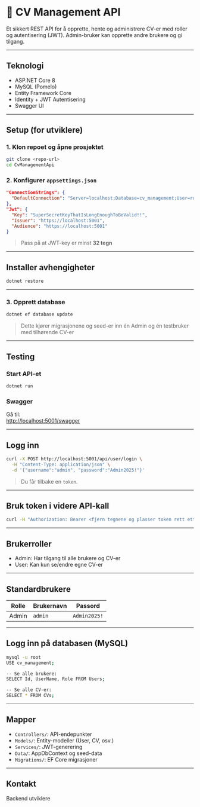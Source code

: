 # 📄 CV Management API

Et sikkert REST API for å opprette, hente og administrere CV-er med roller og autentisering (JWT). Admin-bruker kan opprette andre brukere og gi tilgang.

---

## Teknologi

- ASP.NET Core 8
- MySQL (Pomelo)
- Entity Framework Core
- Identity + JWT Autentisering
- Swagger UI

---

## Setup (for utviklere)

### 1. Klon repoet og åpne prosjektet
```bash
git clone <repo-url>
cd CvManagementApi
```

### 2. Konfigurer `appsettings.json`

```json
"ConnectionStrings": {
  "DefaultConnection": "Server=localhost;Database=cv_management;User=root;Password=;"
},
"Jwt": {
  "Key": "SuperSecretKeyThatIsLongEnoughToBeValid!!",
  "Issuer": "https://localhost:5001",
  "Audience": "https://localhost:5001"
}
```

> Pass på at JWT-key er minst **32 tegn**

---

## Installer avhengigheter

```bash
dotnet restore
```

---

### 3. Opprett database

```bash
dotnet ef database update
```

> Dette kjører migrasjonene og seed-er inn én Admin og én testbruker med tilhørende CV-er

---

## Testing

### Start API-et

```bash
dotnet run
```

### Swagger

Gå til:  
[http://localhost:5001/swagger](http://localhost:5001/swagger)

---

## Logg inn

```bash
curl -X POST http://localhost:5001/api/user/login \
  -H "Content-Type: application/json" \
  -d '{"username":"admin", "password":"Admin2025!"}'
```

> Du får tilbake en `token`.

---

## Bruk token i videre API-kall

```bash
curl -H "Authorization: Bearer <fjern tegnene og plasser token rett etter bearer>" http://localhost:5001/api/cv/-1
```

---

## Brukerroller

- Admin: Har tilgang til alle brukere og CV-er
- User: Kan kun se/endre egne CV-er

---

## Standardbrukere

| Rolle | Brukernavn | Passord     |
|-------|------------|-------------|
| Admin | `admin`    | `Admin2025!` |

---

## Logg inn på databasen (MySQL)

```bash
mysql -u root
USE cv_management;

-- Se alle brukere:
SELECT Id, UserName, Role FROM Users;

-- Se alle CV-er:
SELECT * FROM CVs;
```

---

## Mapper

- `Controllers/`: API-endepunkter
- `Models/`: Entity-modeller (User, CV, osv.)
- `Services/`: JWT-generering
- `Data/`: AppDbContext og seed-data
- `Migrations/`: EF Core migrasjoner

---

## Kontakt

Backend utviklere 
